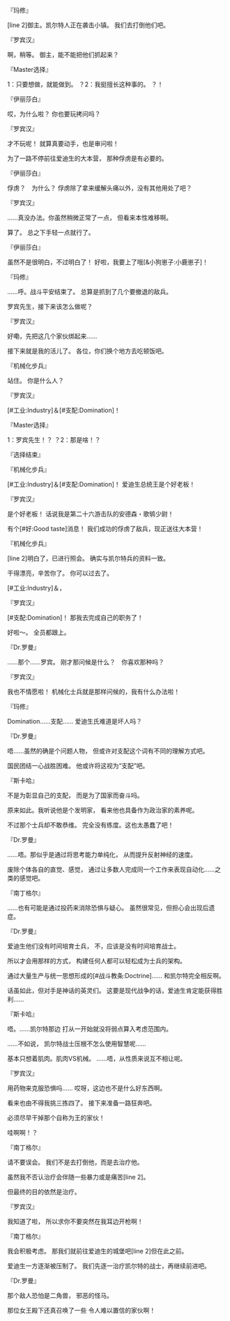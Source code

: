 『玛修』

[line 2]御主。凯尔特人正在袭击小镇。
我们去打倒他们吧。

『罗宾汉』

啊，稍等。
御主，能不能把他们抓起来？

『Master选择』

1：只要想做，就能做到。
？2：我挺擅长这种事的。
？！

『伊丽莎白』

哎，为什么啦？
你也要玩拷问吗？

『罗宾汉』

才不玩呢！
就算真要动手，也是审问啦！

为了一路不停前往爱迪生的大本营，
那种俘虏是有必要的。

『伊丽莎白』

俘虏？　为什么？
俘虏除了拿来缓解头痛以外，没有其他用处了吧？

『罗宾汉』

……真没办法。你虽然稍微正常了一点，
但看来本性难移啊。

算了。
总之下手轻一点就行了。

『伊丽莎白』

虽然不是很明白，不过明白了！
好啦，我要上了哦[&小狗崽子:小鹿崽子]！

『玛修』

……呼。战斗平安结束了。
总算是抓到了几个要撤退的敌兵。

罗宾先生，接下来该怎么做呢？

『罗宾汉』

好嘞，先把这几个家伙绑起来……

接下来就是我的活儿了。
各位，你们换个地方去吃顿饭吧。

『机械化步兵』

站住。
你是什么人？

『罗宾汉』

[#工业:Industry]＆[#支配:Domination]！

『Master选择』

1：罗宾先生！？
？2：那是啥！？

『选择结束』

『机械化步兵』

[#工业:Industry]＆[#支配:Domination]！
爱迪生总统王是个好老板！

『罗宾汉』

是个好老板！
话说我是第二十六游击队的安德森・歌鸲少尉！

有个[#好:Good taste]消息！
我们成功的俘虏了敌兵，现正送往大本营！

『机械化步兵』

[line 2]明白了，已进行照会。
确实与凯尔特兵的资料一致。

干得漂亮，辛苦你了。
你可以过去了。

[#工业:Industry]＆，

『罗宾汉』

[#支配:Domination]！
那我去完成自己的职务了！

好啦～。
全员都跟上。

『Dr.罗曼』

……那个……罗宾。
刚才那问候是什么？　你喜欢那种吗？

『罗宾汉』

我也不情愿啦！
机械化士兵就是那样问候的，我有什么办法啦！

『玛修』

Domination……支配……
爱迪生氏难道是坏人吗？

『Dr.罗曼』

唔……虽然的确是个问题人物，
但或许对支配这个词有不同的理解方式吧。

国民团结一心战胜困难。
他或许将这视为“支配”吧。

『斯卡哈』

不是为彰显自己的支配，
而是为了国家而奋斗吗。

原来如此。我听说他是个发明家，
看来他也具备作为政治家的素养呢。

不过那个士兵却不敢恭维。
完全没有练度。这也太愚蠢了吧！

『Dr.罗曼』

……唔。那似乎是通过将思考能力单纯化，
从而提升反射神经的速度。

废除个体各自的直觉、感觉，
通过让多数人完成同一个工作来表现自动化……之类的感觉吧。

『南丁格尔』

……也有可能是通过投药来消除恐惧与疑心。
虽然很常见，但担心会出现后遗症。

『Dr.罗曼』

爱迪生他们没有时间培育士兵，
不，应该是没有时间培育战士。

所以才会用那样的方式，
构建任何人都可以轻松成为士兵的架构。

通过大量生产与统一思想形成的[#战斗教条:Doctrine]……
和凯尔特完全相反啊。

话虽如此，但对手是神话的英灵们。
这要是现代战争的话，爱迪生肯定能获得胜利……

『斯卡哈』

唔。……凯尔特那边
打从一开始就没将弱点算入考虑范围内。

……不如说，
凯尔特战士压根不怎么使用智慧呢……

基本只想着肌肉。肌肉VS机械。
……唔，从性质来说互不相让呢。

『罗宾汉』

用药物来克服恐惧吗……
哎呀，这边也不是什么好东西啊。

看来也由不得我挑三拣四了。
接下来准备一路狂奔吧。

必须尽早干掉那个自称为王的家伙！

哇啊啊！？

『南丁格尔』

请不要误会。
我们不是去打倒他，而是去治疗他。

虽然我不否认治疗会伴随一些暴力或是痛苦[line 2]。

但最终的目的依然是治疗。

『罗宾汉』

我知道了啦，
所以求你不要突然在我耳边开枪啊！

『南丁格尔』

我会积极考虑。
那我们就前往爱迪生的城堡吧[line 2]但在此之前。

爱迪生一方逐渐被压制了。
我们先逐一治疗凯尔特的战士，再继续前进吧。

『Dr.罗曼』

那个敌人恐怕是二角兽，
邪恶的怪马。

那位女王殿下还真召唤了一些
令人难以置信的家伙啊！

